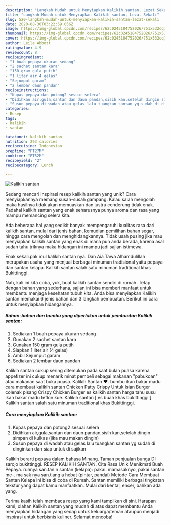 ```yaml
---
description: "Langkah Mudah untuk Menyiapkan Kalikih santan, Lezat Sekali"
title: "Langkah Mudah untuk Menyiapkan Kalikih santan, Lezat Sekali"
slug: 520-langkah-mudah-untuk-menyiapkan-kalikih-santan-lezat-sekali
date: 2020-08-30T03:22:59.056Z
image: https://img-global.cpcdn.com/recipes/62c0245184752026/751x532cq70/kalikih-santan-foto-resep-utama.jpg
thumbnail: https://img-global.cpcdn.com/recipes/62c0245184752026/751x532cq70/kalikih-santan-foto-resep-utama.jpg
cover: https://img-global.cpcdn.com/recipes/62c0245184752026/751x532cq70/kalikih-santan-foto-resep-utama.jpg
author: Leila Abbott
ratingvalue: 4.9
reviewcount: 8
recipeingredient:
- "1 buah pepaya ukuran sedang"
- "2 sachet santan kara"
- "150 gram gula putih"
- "1 liter air 4 gelas"
- "Sejumput garam"
- "2 lembar daun pandan"
recipeinstructions:
- "Kupas pepaya dan potong2 sesuai selera"
- "Didihkan air,gula,santan dan daun pandan,sisih kan,setelah dingin simpan di kulkas (jika mau makan dingin)"
- "Susun pepaya di wadah atau gelas lalu tuangkan santan yg sudah di dinginkan dan siap untuk di sajikan"
categories:
- Resep
tags:
- kalikih
- santan

katakunci: kalikih santan 
nutrition: 293 calories
recipecuisine: Indonesian
preptime: "PT27M"
cooktime: "PT52M"
recipeyield: "2"
recipecategory: Lunch

---
```



![Kalikih santan](https://img-global.cpcdn.com/recipes/62c0245184752026/751x532cq70/kalikih-santan-foto-resep-utama.jpg)

Sedang mencari inspirasi resep kalikih santan yang unik? Cara menyiapkannya memang susah-susah gampang. Kalau salah mengolah maka hasilnya tidak akan memuaskan dan justru cenderung tidak enak. Padahal kalikih santan yang enak seharusnya punya aroma dan rasa yang mampu memancing selera kita.

Ada beberapa hal yang sedikit banyak mempengaruhi kualitas rasa dari kalikih santan, mulai dari jenis bahan, kemudian pemilihan bahan segar, hingga cara mengolah dan menghidangkannya. Tidak usah pusing jika mau menyiapkan kalikih santan yang enak di mana pun anda berada, karena asal sudah tahu triknya maka hidangan ini mampu jadi sajian istimewa.

Enak sekali.pak mul kalikih santan nya. Dan Aia Tawa Alhamdulillah merupakan usaha yang menjual berbagai minuman tradisional yaitu pepaya dan santan kelapa. Kalikih santan salah satu minuman traditional khas Bukittinggi.


Nah, kali ini kita coba, yuk, buat kalikih santan sendiri di rumah. Tetap dengan bahan yang sederhana, sajian ini bisa memberi manfaat untuk membantu menjaga kesehatan tubuh kita. Anda bisa menyiapkan Kalikih santan memakai 6 jenis bahan dan 3 langkah pembuatan. Berikut ini cara untuk menyiapkan hidangannya.

<!--inarticleads1-->

##### Bahan-bahan dan bumbu yang diperlukan untuk pembuatan Kalikih santan:

1. Sediakan 1 buah pepaya ukuran sedang
1. Gunakan 2 sachet santan kara
1. Gunakan 150 gram gula putih
1. Siapkan 1 liter air (4 gelas)
1. Ambil Sejumput garam
1. Sediakan 2 lembar daun pandan


Kalikih santan cukup sering ditemukan pada saat bulan puasa karena appetizer ini cukup menarik minat pembeli sebagai makanan &#34;pabukoan&#34; atau makanan saat buka puasa. Kalikih Santan ❤. bumbu ikan bakar madu cara membuat kalikih santan Chicken Patty Crispy Untuk Isian Burger colenak pisang Crispy Chicken Burger es kalikih santan harga tahu susu ikan bakar madu teflon kue. Kalikih santan [ es buah khas bukittinggi ]. Kalikih santan salah satu minuman traditional khas Bukittinggi. 

<!--inarticleads2-->

##### Cara menyiapkan Kalikih santan:

1. Kupas pepaya dan potong2 sesuai selera
1. Didihkan air,gula,santan dan daun pandan,sisih kan,setelah dingin simpan di kulkas (jika mau makan dingin)
1. Susun pepaya di wadah atau gelas lalu tuangkan santan yg sudah di dinginkan dan siap untuk di sajikan


Kalikih berarti pepaya dalam bahasa Minang. Taman penjualan bunga DI sarojo bukittinggi. RESEP KALIKIH SANTAN, Cita Rasa Unik Menikmati Buah Pepaya. ruhnya san.tan n santan (kelapa): pakai. mamasaknyo, pakai santan me-. ma sak nya san.tiang a hebat (pintar, pandai) Metode Cara Membuat Santan Kelapa ini bisa di coba di Rumah. Santan memiliki berbagai tingkatan tekstur yang dapat kamu manfaatkan. Mulai dari kental, encer, bahkan ada yang. 

Terima kasih telah membaca resep yang kami tampilkan di sini. Harapan kami, olahan Kalikih santan yang mudah di atas dapat membantu Anda menyiapkan hidangan yang sedap untuk keluarga/teman ataupun menjadi inspirasi untuk berbisnis kuliner. Selamat mencoba!
